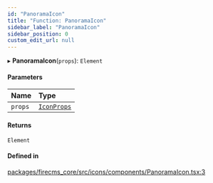 ```yaml
---
id: "PanoramaIcon"
title: "Function: PanoramaIcon"
sidebar_label: "PanoramaIcon"
sidebar_position: 0
custom_edit_url: null
---
```


▸ **PanoramaIcon**(`props`): `Element`

#### Parameters

| Name | Type |
| :------ | :------ |
| `props` | [`IconProps`](../types/IconProps.md) |

#### Returns

`Element`

#### Defined in

[packages/firecms_core/src/icons/components/PanoramaIcon.tsx:3](https://github.com/FireCMSco/firecms/blob/d45f3739/packages/firecms_core/src/icons/components/PanoramaIcon.tsx#L3)
